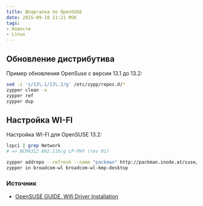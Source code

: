 ```yaml
---
title: Шпаргалка по OpenSUSE
date: 2015-09-18 11:21 MSK
tags:
- Новости
- Linux
---
```


## Обновление дистрибутива

Пример обновления OpenSuse с версии 13.1 до 13.2:

``` bash
sed -i 's/13\.1/13\.2/g' /etc/zypp/repos.d/*
zypper clean -a
zypper ref
zypper dup

```

## Настройка WI-FI

Настройка WI-FI для OpenSUSE 13.2:

``` bash
lspci | grep Network
# => BCM4312 802.11b/g LP-PHY (rev 01)

zypper addrepo --refresh --name "packman" http://packman.inode.at/suse/openSUSE_13.2/ packman
zypper in broadcom-wl broadcom-wl-kmp-desktop
```

### Источник

* [OpenSUSE GUIDE. Wifi Driver Installation](http://opensuse-guide.org/wlan.php)
